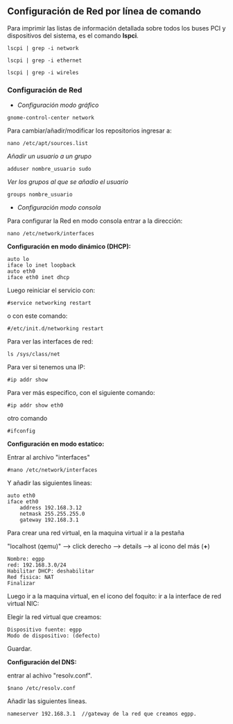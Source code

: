 ## Configuración de Red por línea de comando

Para imprimir las listas de información detallada sobre todos los buses PCI y dispositivos del sistema, es el comando **lspci**.

```
lscpi | grep -i network
```

```
lscpi | grep -i ethernet
```

```
lscpi | grep -i wireles
```

### Configuración de Red

* *Configuración modo gráfico*

```
gnome-control-center network
```

Para cambiar/añadir/modificar los repositorios ingresar a:

```
nano /etc/apt/sources.list
```

*Añadir un usuario a un grupo*

```
adduser nombre_usuario sudo
```

*Ver los grupos al que se añadio el usuario*

```
groups nombre_usuario
```

* *Configuración modo consola*

Para configurar la Red en modo consola entrar a la dirección:

```
nano /etc/network/interfaces
```

**Configuración en modo dinámico (DHCP):**

	auto lo
	iface lo inet loopback
	auto eth0
	iface eth0 inet dhcp

Luego reiniciar el servicio con:

	#service networking restart
	
o con este comando:

	#/etc/init.d/networking restart 

Para ver las interfaces de red:

	ls /sys/class/net

Para ver si tenemos una IP:

	#ip addr show

Para ver más especifico, con el siguiente comando:

	#ip addr show eth0

otro comando

	#ifconfig

**Configuración en modo estatico:**

Entrar al archivo "interfaces"

	#nano /etc/network/interfaces

Y añadir las siguientes lineas:

	auto eth0
	iface eth0
		address 192.168.3.12
		netmask 255.255.255.0
		gateway 192.168.3.1

Para crear una red virtual, en la maquina virtual ir a la pestaña 

"localhost (qemu)" --> click derecho --> details --> al icono del más (**+**)

	Nombre: egpp
	red: 192.168.3.0/24
	Habilitar DHCP: deshabilitar
	Red fisica: NAT
	Finalizar

Luego ir a la maquina virtual, en el icono del foquito: ir a la interface de red virtual NIC:

Elegir la red virtual que creamos:

	Dispositivo fuente: egpp
	Modo de dispositivo: (defecto)

Guardar.

**Configuración del DNS:**

entrar al achivo "resolv.conf".

	$nano /etc/resolv.conf

Añadir las siguientes lineas.

	nameserver 192.168.3.1  //gateway de la red que creamos egpp.
